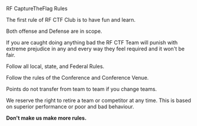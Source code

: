 RF CaptureTheFlag Rules

The first rule of RF CTF Club is to have fun and learn.

Both offense and Defense are in scope.

If you are caught doing anything bad the RF CTF Team will punish with extreme prejudice in any and every way they feel required and it won't be fair.

Follow all local, state, and Federal Rules.

Follow the rules of the Conference and Conference Venue.

Points do not transfer from team to team if you change teams.

We reserve the right to retire a team or competitor at any time.  This is based on superior performance or poor and bad behaviour.

**Don't make us make more rules.**

